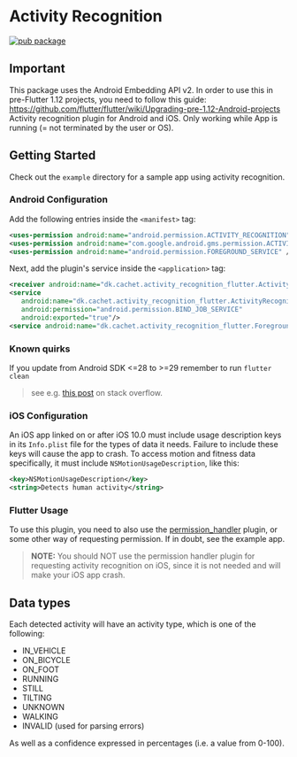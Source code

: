 # Activity Recognition

[![pub package](https://img.shields.io/pub/v/activity_recognition_flutter.svg)](https://pub.dartlang.org/packages/activity_recognition)

## Important
This package uses the Android Embedding API v2. In order to use this in pre-Flutter 1.12 projects, you need to follow this guide: https://github.com/flutter/flutter/wiki/Upgrading-pre-1.12-Android-projects
Activity recognition plugin for Android and iOS. Only working while App is running (= not terminated by the user or OS).

## Getting Started

Check out the `example` directory for a sample app using activity recognition.

### Android Configuration

Add the following entries inside the `<manifest>` tag:

```xml
<uses-permission android:name="android.permission.ACTIVITY_RECOGNITION" />
<uses-permission android:name="com.google.android.gms.permission.ACTIVITY_RECOGNITION" />
<uses-permission android:name="android.permission.FOREGROUND_SERVICE" />
```

Next, add the plugin's service inside the `<application>` tag:

```xml
<receiver android:name="dk.cachet.activity_recognition_flutter.ActivityRecognizedBroadcastReceiver"/>
<service
   android:name="dk.cachet.activity_recognition_flutter.ActivityRecognizedService"
   android:permission="android.permission.BIND_JOB_SERVICE"
   android:exported="true"/>
<service android:name="dk.cachet.activity_recognition_flutter.ForegroundService" />
```

### Known quirks

If you update from Android SDK <=28 to >=29 remember to run `flutter clean` 

> see e.g. [this post](https://stackoverflow.com/questions/55407939/permission-requests-are-not-propagated-when-launching-with-flutter-but-are-when/57072913) on stack overflow.

### iOS Configuration

An iOS app linked on or after iOS 10.0 must include usage description keys in its `Info.plist` file for the types of data it needs. Failure to include these keys will cause the app to crash.
To access motion and fitness data specifically, it must include `NSMotionUsageDescription`, like this:

```xml
<key>NSMotionUsageDescription</key>
<string>Detects human activity</string>
```

### Flutter Usage
To use this plugin, you need to also use the [permission_handler](https://pub.dev/packages/permission_handler) plugin, or some other way of requesting permission. If in doubt, see the example app. 

> **NOTE:** You should NOT use the permission handler plugin for requesting activity recognition on iOS, since it is not needed and will make your iOS app crash.

## Data types
Each detected activity will have an activity type, which is one of the following:
* IN_VEHICLE
* ON_BICYCLE
* ON_FOOT
* RUNNING
* STILL
* TILTING
* UNKNOWN
* WALKING
* INVALID (used for parsing errors)

As well as a confidence expressed in percentages (i.e. a value from 0-100).

